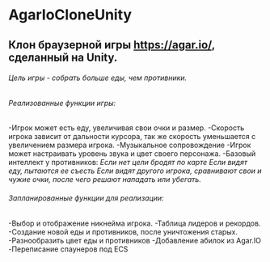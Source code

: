 # AgarIoCloneUnity

## Клон браузерной игры https://agar.io/, сделанный на Unity.

###### Цель игры - собрать больше еды, чем противники.

###### Реализованные функции игры:
-Игрок может есть еду, увеличивая свои очки и размер.
-Скорость игрока зависит от дальности курсора, так же скорость уменьшается с увеличением размера игрока.
-Музыкальное сопровождение
-Игрок может настраивать уровень звука и цвет своего персонажа.
-Базовый интеллект у противников:
 *Если нет цели бродят по карте
 Если видят еду, пытаются ее съесть
 Если видят другого игрока, сравнивают свои и чужие очки, после чего решают нападать или убегать.*

 ###### Запланированные функции для реализации:
 -Выбор и отображение никнейма игрока.
 -Таблица лидеров и рекордов.
 -Создание новой еды и противников, после уничтожения старых.
 -Разнообразить цвет еды и противников
 -Добавление абилок из Agar.IO
 -Переписание спаунеров под ECS
